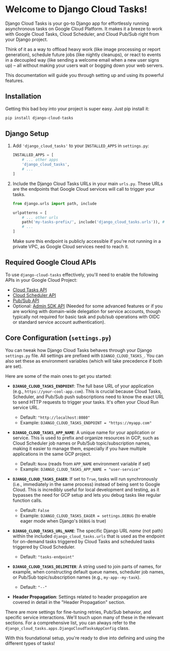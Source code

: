 # Welcome to Django Cloud Tasks!

Django Cloud Tasks is your go-to Django app for effortlessly running asynchronous tasks on Google Cloud Platform. It makes it a breeze to work with Google Cloud Tasks, Cloud Scheduler, and Cloud Pub/Sub right from your Django project.

Think of it as a way to offload heavy work (like image processing or report generation), schedule future jobs (like nightly cleanups), or react to events in a decoupled way (like sending a welcome email when a new user signs up) – all without making your users wait or bogging down your web servers.

This documentation will guide you through setting up and using its powerful features.

## Installation

Getting this bad boy into your project is super easy. Just pip install it:

```bash
pip install django-cloud-tasks
```

## Django Setup

1.  Add `'django_cloud_tasks'` to your `INSTALLED_APPS` in `settings.py`:

    ```python
    INSTALLED_APPS = [
        # ... other apps
        'django_cloud_tasks',
        # ...
    ]
    ```

2.  Include the Django Cloud Tasks URLs in your main `urls.py`. These URLs are the endpoints that Google Cloud services will call to trigger your tasks.

    ```python
    from django.urls import path, include

    urlpatterns = [
        # ... other urls
        path('my-tasks-prefix/', include('django_cloud_tasks.urls')), # You can choose your own prefix
        # ...
    ]
    ```
    Make sure this endpoint is publicly accessible if you're not running in a private VPC, as Google Cloud services need to reach it.

## Required Google Cloud APIs

To use `django-cloud-tasks` effectively, you'll need to enable the following APIs in your Google Cloud Project:

*   [Cloud Tasks API](https://console.cloud.google.com/marketplace/product/google/cloudtasks.googleapis.com)
*   [Cloud Scheduler API](https://console.cloud.google.com/marketplace/product/google/cloudscheduler.googleapis.com)
*   [Pub/Sub API](https://console.cloud.google.com/marketplace/product/google/pubsub.googleapis.com)
*   Optional: [Admin SDK API](https://console.cloud.google.com/marketplace/product/google/admin.googleapis.com) (Needed for some advanced features or if you are working with domain-wide delegation for service accounts, though typically not required for basic task and pub/sub operations with OIDC or standard service account authentication).

## Core Configuration (`settings.py`)

You can tweak how Django Cloud Tasks behaves through your Django `settings.py` file. All settings are prefixed with `DJANGO_CLOUD_TASKS_`. You can also set these as environment variables (which will take precedence if both are set).

Here are some of the main ones to get you started:

*   **`DJANGO_CLOUD_TASKS_ENDPOINT`**: The full base URL of your application (e.g., `https://your-cool-app.com`). This is crucial because Cloud Tasks, Scheduler, and Pub/Sub push subscriptions need to know the exact URL to send HTTP requests to trigger your tasks. It's often your Cloud Run service URL.
    *   Default: `"http://localhost:8080"`
    *   Example: `DJANGO_CLOUD_TASKS_ENDPOINT = "https://myapp.com"`

*   **`DJANGO_CLOUD_TASKS_APP_NAME`**: A unique name for your application or service. This is used to prefix and organize resources in GCP, such as Cloud Scheduler job names or Pub/Sub topic/subscription names, making it easier to manage them, especially if you have multiple applications in the same GCP project.
    *   Default: `None` (reads from `APP_NAME` environment variable if set)
    *   Example: `DJANGO_CLOUD_TASKS_APP_NAME = "user-service"`

*   **`DJANGO_CLOUD_TASKS_EAGER`**: If set to `True`, tasks will run synchronously (i.e., immediately in the same process) instead of being sent to Google Cloud. This is incredibly useful for local development and testing, as it bypasses the need for GCP setup and lets you debug tasks like regular function calls.
    *   Default: `False`
    *   Example: `DJANGO_CLOUD_TASKS_EAGER = settings.DEBUG` (to enable eager mode when Django's `DEBUG` is true)

*   **`DJANGO_CLOUD_TASKS_URL_NAME`**: The specific Django URL *name* (not path) within the included `django_cloud_tasks.urls` that is used as the endpoint for on-demand tasks triggered by Cloud Tasks and scheduled tasks triggered by Cloud Scheduler.
    *   Default: `"tasks-endpoint"`

*   **`DJANGO_CLOUD_TASKS_DELIMITER`**: A string used to join parts of names, for example, when constructing default queue names, scheduler job names, or Pub/Sub topic/subscription names (e.g., `my-app--my-task`).
    *   Default: `"--"`

*   **Header Propagation**: Settings related to header propagation are covered in detail in the "Header Propagation" section.

There are more settings for fine-tuning retries, Pub/Sub behavior, and specific service interactions. We'll touch upon many of these in the relevant sections. For a comprehensive list, you can always refer to the `django_cloud_tasks.apps.DjangoCloudTasksAppConfig` class.

With this foundational setup, you're ready to dive into defining and using the different types of tasks! 